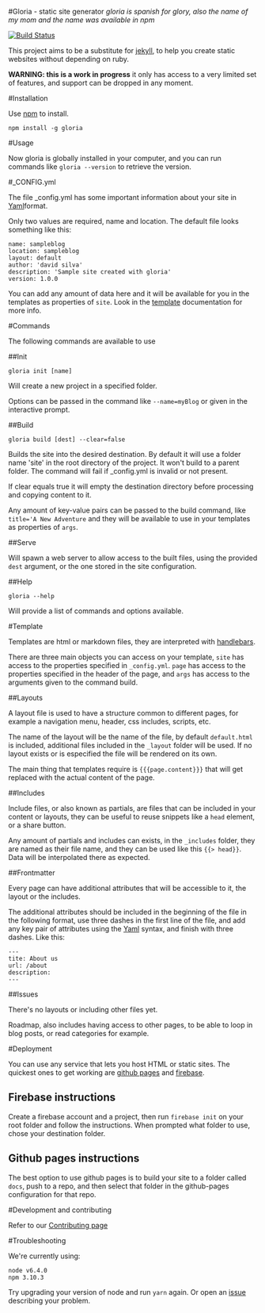 #Gloria - static site generator
*gloria is spanish for glory, also the name of my mom and the name was available in npm*

[![Build Status](https://travis-ci.org/gloriajs/gloria.svg?branch=master)](https://travis-ci.org/dvidsilva/gloria)

This project aims to be a substitute for
[jekyll](https://jekyllrb.com/), to help you
create static websites without depending on ruby.

**WARNING: this is a work in progress** it only has
access to a very limited set of features, and support can be
dropped in any moment.

#Installation

Use [npm](https://www.npmjs.com) to install.

```
npm install -g gloria
```

#Usage

Now gloria is globally installed in your computer, and you can run commands
like `gloria --version` to retrieve the version.

#_CONFIG.yml

The file _config.yml has some important information about your site in
[Yaml](https://learn.getgrav.org/advanced/yaml)format.

Only two values are required, name and location. The default file looks something like this:

```
name: sampleblog
location: sampleblog
layout: default
author: 'david silva'
description: 'Sample site created with gloria'
version: 1.0.0
```
You can add any amount of data here and it will be available for you in the templates
as properties of `site`. Look in the [template](#template) documentation for more info.

#Commands

The following commands are available to use

##Init

`gloria init [name]`

Will create a new project in a specified folder.

Options can be passed in the command like `--name=myBlog` or given in the interactive prompt.

##Build

`gloria build [dest] --clear=false`

Builds the site into the desired destination.
By default it will use a folder name 'site' in the root directory of the project.
It won't build to a parent folder.
The command will fail if _config.yml is invalid or not present.

If clear equals true it will empty the destination directory before processing and copying content to it.

Any amount of key-value pairs can be passed to the build command, like `title='A New Adventure` and they will be
available to use in your templates as properties of `args`.

##Serve

Will spawn a web server to allow access to the built files, using the provided `dest` argument, or the one stored in the
site configuration.

##Help

`gloria --help`

Will provide a list of commands and options available.

#Template

Templates are html or markdown files, they are interpreted with [handlebars](https://www.npmjs.com/package/handlebars).

There are three main objects you can access on your template, `site` has access to the properties specified in `_config.yml`.
`page` has access to the properties specified in the header of the page, and `args` has access to the arguments given to the command
build.

##Layouts

A layout file is used to have a structure common to different pages, for example a navigation menu,
header, css includes, scripts, etc.

The name of the layout will be the name of the file, by default `default.html` is included, additional files
included in the `_layout` folder will be used. If no layout exists or is especified the file will be
rendered on its own.

The main thing that templates require is `{{{page.content}}}` that will get replaced with the actual
content of the page.

##Includes

Include files, or also known as partials, are files that can be included in your content or layouts,
they can be useful to reuse snippets like a `head` element, or a share button.

Any amount of partials and includes can exists, in the `_includes` folder, they are named as their file
name, and they can be used like this `{{> head}}`. Data will be interpolated there as expected.

##Frontmatter

Every page can have additional attributes that will be accessible to it, the layout
or the includes.

The additional attributes should be included in the beginning of the file in the following format, use three dashes
in the first line of the file, and add any key pair of attributes using the
[Yaml](https://learn.getgrav.org/advanced/yaml) syntax, and finish with three dashes. Like this:
```
---
tite: About us
url: /about
description:
---
```

##Issues

There's no layouts or including other files yet.

Roadmap, also includes having access to other pages, to be able to loop in blog posts, or read categories for example.

#Deployment

You can use any service that lets you host HTML or static sites. The quickest ones to get working
are [github pages](https://pages.github.com/) and
[firebase](https://firebase.google.com/docs/hosting/).

## Firebase instructions

Create a firebase account and a project, then run `firebase init` on your root folder and follow the instructions.
When prompted what folder to use, chose your destination folder.

## Github pages instructions

The best option to use github pages is to build your site to a folder called `docs`, push to a repo, and then select
that folder in the github-pages configuration for that repo.

#Development and contributing

Refer to our [Contributing page](CONTRIBUTING.md)

#Troubleshooting

We're currently using:

```
node v6.4.0
npm 3.10.3
```

Try upgrading your version of node and run `yarn` again. Or open
an [issue](https://github.com/gloriajs/gloria/issues) describing your problem.
